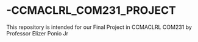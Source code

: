 # -CCMACLRL_COM231_PROJECT
This repository is intended for our Final Project in CCMACLRL COM231 by Professor Elizer Ponio Jr
